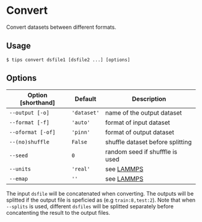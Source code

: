 # Convert

Convert datasets between different formats.

## Usage

```
$ tips convert dsfile1 [dsfile2 ...] [options]
```

## Options

| Option [shorthand] | Default     | Description                      |
|--------------------|-------------|----------------------------------|
| `--output [-o]`    | `'dataset'` | name of the output dataset       |
| `--format [-f]`    | `'auto'`    | format of input dataset          |
| `--oformat [-of]`  | `'pinn'`    | format of output dataset         |
| `--(no)shuffle`    | `False`     | shuffle dataset before splitting |
| `--seed`           | `0`         | random seed if shufffle is used  |
| `--units`          | `'real'`    | see [LAMMPS](lammps.md)          |
| `--emap`           | `''`        | see [LAMMPS](lammps.md)          |

The input `dsfile` will be concatenated when converting. The outputs will be
splitted if the output file is speficied as (e.g `train:8,test:2`). Note that
when `--splits` is used, different `dsfiles` will be splitted separately before
concatenting the result to the output files.
